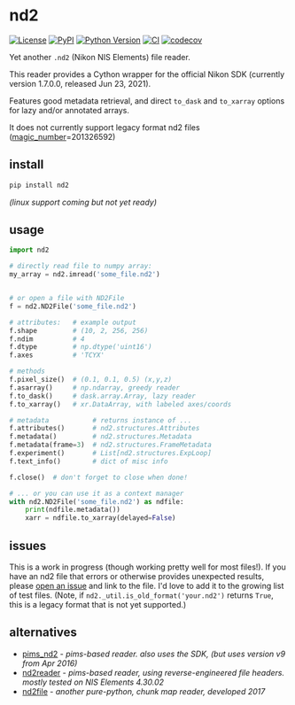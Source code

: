 # nd2

[![License](https://img.shields.io/pypi/l/nd2.svg?color=green)](https://github.com/tlambert03/nd2/raw/main/LICENSE)
[![PyPI](https://img.shields.io/pypi/v/nd2.svg?color=green)](https://pypi.org/project/nd2)
[![Python Version](https://img.shields.io/pypi/pyversions/nd2.svg?color=green)](https://python.org)
[![CI](https://github.com/tlambert03/nd2/actions/workflows/ci.yml/badge.svg)](https://github.com/tlambert03/nd2/actions/workflows/ci.yml)
[![codecov](https://codecov.io/gh/tlambert03/nd2/branch/main/graph/badge.svg)](https://codecov.io/gh/tlambert03/nd2)

Yet another `.nd2` (Nikon NIS Elements) file reader.

This reader provides a Cython wrapper for the official Nikon SDK (currently version 1.7.0.0, released Jun 23, 2021).

Features good metadata retrieval, and direct `to_dask` and `to_xarray` options for lazy and/or annotated arrays.

It does not currently support legacy format nd2 files ([magic_number](https://en.wikipedia.org/wiki/File_format#Magic_number)=201326592)

## install

```sh
pip install nd2
```

*(linux support coming but not yet ready)*

## usage

```python
import nd2

# directly read file to numpy array:
my_array = nd2.imread('some_file.nd2')


# or open a file with ND2File
f = nd2.ND2File('some_file.nd2')

# attributes:   # example output
f.shape         # (10, 2, 256, 256)
f.ndim          # 4
f.dtype         # np.dtype('uint16')
f.axes          # 'TCYX'

# methods
f.pixel_size()  # (0.1, 0.1, 0.5) (x,y,z)
f.asarray()     # np.ndarray, greedy reader
f.to_dask()     # dask.array.Array, lazy reader
f.to_xarray()   # xr.DataArray, with labeled axes/coords

# metadata           # returns instance of ...
f.attributes()       # nd2.structures.Attributes
f.metadata()         # nd2.structures.Metadata
f.metadata(frame=3)  # nd2.structures.FrameMetadata
f.experiment()       # List[nd2.structures.ExpLoop]
f.text_info()        # dict of misc info

f.close()  # don't forget to close when done!

# ... or you can use it as a context manager
with nd2.ND2File('some_file.nd2') as ndfile:
    print(ndfile.metadata())
    xarr = ndfile.to_xarray(delayed=False)
```

## issues

This is a work in progress (though working pretty well for most files!). If you have an nd2 file that errors or otherwise provides unexpected results, please [open an issue](https://github.com/tlambert03/nd2/issues/new) and link to the file.  I'd love to add it to the growing list of test files.  (Note, if `nd2._util.is_old_format('your.nd2')` returns `True`, this is a legacy format that is not yet supported.)

## alternatives

- [pims_nd2](https://github.com/soft-matter/pims_nd2) - *pims-based reader. also uses the SDK, (but uses version v9 from Apr 2016)*
- [nd2reader](https://github.com/rbnvrw/nd2reader) - *pims-based reader, using reverse-engineered file headers. mostly tested on NIS Elements 4.30.02*
- [nd2file](https://github.com/csachs/nd2file) - *another pure-python, chunk map reader, developed 2017*
